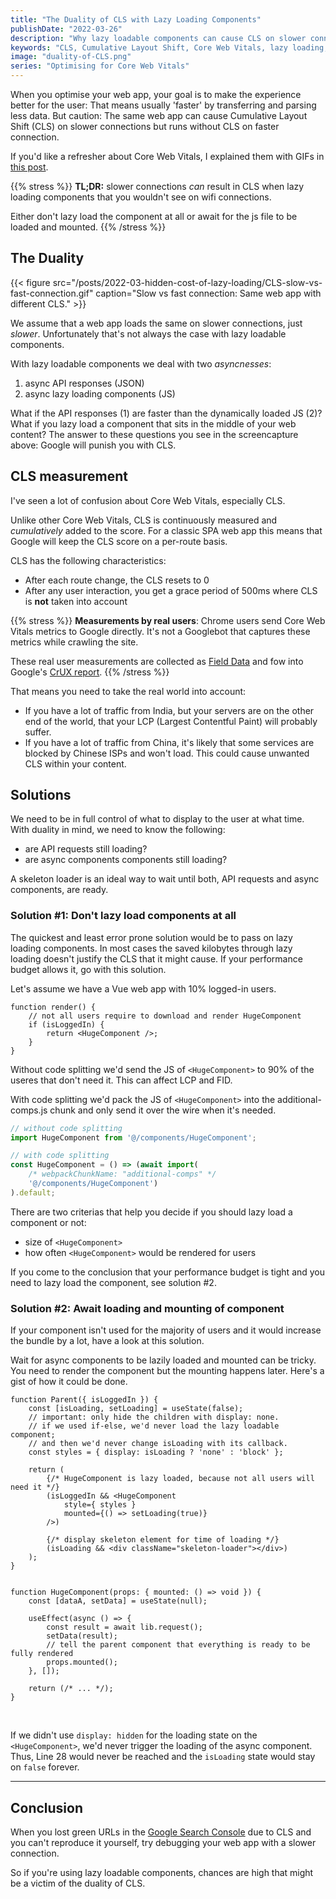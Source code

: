 ```yaml
---
title: "The Duality of CLS with Lazy Loading Components"
publishDate: "2022-03-26"
description: "Why lazy loadable components can cause CLS on slower connections and how to prevent it."
keywords: "CLS, Cumulative Layout Shift, Core Web Vitals, lazy loading, async components"
image: "duality-of-CLS.png"
series: "Optimising for Core Web Vitals"
---
```


When you optimise your web app, your goal is to make the experience better for the user: That means usually 'faster' by transferring and parsing less data. But caution: The same web app can cause Cumulative Layout Shift (CLS) on slower connections but runs without CLS on faster connection.

If you'd like a refresher about Core Web Vitals, I explained them with GIFs in [this post](https://wicki.io/posts/2021-07-core-web-vitals/).

{{% stress %}}
**TL;DR:** slower connections _can_ result in CLS when lazy loading components that you wouldn't see on wifi connections.

Either don't lazy load the component at all or await for the js file to be loaded and mounted.
{{% /stress %}}

## The Duality

{{< figure src="/posts/2022-03-hidden-cost-of-lazy-loading/CLS-slow-vs-fast-connection.gif" caption="Slow vs fast connection: Same web app with different CLS." >}}

We assume that a web app loads the same on slower connections, just _slower_. Unfortunately that's not always the case with lazy loadable components.

With lazy loadable components we deal with two _asyncnesses_:
1. async API responses (JSON)
2. async lazy loading components (JS)

What if the API responses (1) are faster than the dynamically loaded JS (2)? What if you lazy load a component that sits in the middle of your web content? The answer to these questions you see in the screencapture above: Google will punish you with CLS.

## CLS measurement

I've seen a lot of confusion about Core Web Vitals, especially CLS.

Unlike other Core Web Vitals, CLS is continuously measured and _cumulatively_ added to the score. For a classic SPA web app this means that Google will keep the CLS score on a per-route basis.

CLS has the following characteristics:

* After each route change, the CLS resets to 0
* After any user interaction, you get a grace period of 500ms where CLS is **not** taken into account

{{% stress %}}
**Measurements by real users**: Chrome users send Core Web Vitals metrics to Google directly. It's not a Googlebot that captures these metrics while crawling the site.

These real user measurements are collected as [Field Data](https://web.dev/lab-and-field-data-differences/#field-data) and fow into Google's [CrUX report](https://developers.google.com/web/tools/chrome-user-experience-report).
{{% /stress %}}

That means you need to take the real world into account: 
* If you have a lot of traffic from India, but your servers are on the other end of the world, that your LCP (Largest Contentful Paint) will probably suffer.
* If you have a lot of traffic from China, it's likely that some services are blocked by Chinese ISPs and won't load. This could cause unwanted CLS within your content.

## Solutions

We need to be in full control of what to display to the user at what time. With duality in mind, we need to know the following:
* are API requests still loading?
* are async components components still loading?

A skeleton loader is an ideal way to wait until both, API requests and async components, are ready.

### Solution #1: Don't lazy load components at all

The quickest and least error prone solution would be to pass on lazy loading components. In most cases the saved kilobytes through lazy loading doesn't justify the CLS that it might cause. If your performance budget allows it, go with this solution.

Let's assume we have a Vue web app with 10% logged-in users.

```tsx
function render() {
	// not all users require to download and render HugeComponent
	if (isLoggedIn) {
		return <HugeComponent />;
	}
}
```

Without code splitting we'd send the JS of `<HugeComponent>` to 90% of the useres that don't need it. This can affect LCP and FID.

With code splitting we'd pack the JS of `<HugeComponent>` into the additional-comps.js chunk and only send it over the wire when it's needed.

```typescript
// without code splitting
import HugeComponent from '@/components/HugeComponent';

// with code splitting
const HugeComponent = () => (await import(
	/* webpackChunkName: "additional-comps" */ 
	'@/components/HugeComponent')
).default;
```

There are two criterias that help you decide if you should lazy load a component or not:
* size of `<HugeComponent>`
* how often `<HugeComponent>` would be rendered for users

If you come to the conclusion that your performance budget is tight and you need to lazy load the component, see solution #2.

### Solution #2: Await loading and mounting of component

If your component isn't used for the majority of users and it would increase the bundle by a lot, have a look at this solution.

Wait for async components to be lazily loaded and mounted can be tricky. You need to render the component but the mounting happens later. Here's a gist of how it could be done.

```tsx {linenos=table}
function Parent({ isLoggedIn }) {
	const [isLoading, setLoading] = useState(false);
	// important: only hide the children with display: none.
	// if we used if-else, we'd never load the lazy loadable component;
	// and then we'd never change isLoading with its callback.
	const styles = { display: isLoading ? 'none' : 'block' };
	
	return (
		{/* HugeComponent is lazy loaded, because not all users will need it */}
		(isLoggedIn && <HugeComponent 
			style={ styles } 
			mounted={() => setLoading(true)}
		/>)

		{/* display skeleton element for time of loading */}
		(isLoading && <div className="skeleton-loader"></div>)
	);
}


function HugeComponent(props: { mounted: () => void }) {
	const [dataA, setData] = useState(null);

	useEffect(async () => {
		const result = await lib.request();
		setData(result);
		// tell the parent component that everything is ready to be fully rendered
		props.mounted();
	}, []);

	return (/* ... */);
}
```

<br>

If we didn't use `display: hidden` for the loading state on the `<HugeComponent>`, we'd never trigger the loading of the async component. Thus, Line 28 would never be reached and the `isLoading` state would stay on `false` forever. 

---

## Conclusion

When you lost green URLs in the [Google Search Console](https://search.google.com/search-console) due to CLS and you can't reproduce it yourself, try debugging your web app with a slower connection. 

So if you're using lazy loadable components, chances are high that might be a victim of the duality of CLS.